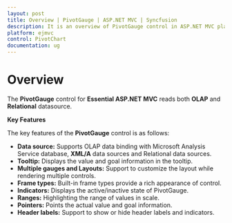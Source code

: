 ```yaml
---
layout: post
title: Overview | PivotGauge | ASP.NET MVC | Syncfusion
description: It is an overview of PivotGauge control in ASP.NET MVC platform. PivotGauge visualizes relational and OLAP data sources in the form of circular gauge
platform: ejmvc
control: PivotChart
documentation: ug
---
```


# Overview

The **PivotGauge** control for **Essential ASP.NET MVC** reads both **OLAP** and **Relational** datasource. 

**Key Features**

The key features of the **PivotGauge** control is as follows:

* **Data source:** Supports OLAP data binding with Microsoft Analysis Service database, **XML/A** data sources and Relational data sources.
* **Tooltip:** Displays the value and goal information in the tooltip.
* **Multiple gauges and Layouts:** Support to customize the layout while rendering multiple controls.
* **Frame types:** Built-in frame types provide a rich appearance of control.
* **Indicators:** Displays the active/inactive state of PivotGauge.
* **Ranges:** Highlighting the range of values in scale.
* **Pointers:**  Points the actual value and goal information.
* **Header labels:** Support to show or hide header labels and indicators.